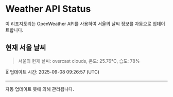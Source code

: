
# Weather API Status

이 리포지토리는 OpenWeather API를 사용하여 서울의 날씨 정보를 자동으로 업데이트합니다.

## 현재 서울 날씨
> 서울의 현재 날씨: overcast clouds, 온도: 25.76°C, 습도: 78%

⏳ 업데이트 시간: 2025-09-08 09:26:57 (UTC)

---
자동 업데이트 봇에 의해 관리됩니다.
